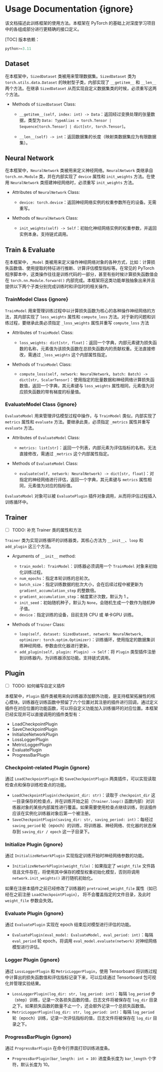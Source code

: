 # Usage Documentation {ignore}

该文档描述此训练框架的使用方法。本框架在 PyTorch 的基础上对深度学习项目中的各组成部分进行更精确的接口定义。

[TOC]
版本依赖：

```Python
python>=3.11
```

## Dataset

在本框架中，`SizedDataset` 类被用来管理数据集。`SizedDataset` 类为 `torch.utils.data.Dataset` 的映射型子类，内部实现了 `__getitem__` 和 `__len__` 两个方法。在继承 `SizedDataset` 从而实现自定义数据集类的时候，必须重写这两个方法。

- Methods of `SizedDataset` Class:
  
  - `__getitem__(self, index: int) -> Data`：返回经过变换处理的张量数据，类型为 `Data: TypeAlias = torch.Tensor | Sequence[torch.Tensor] | dict[str, torch.Tensor]`。
  
  - `__len__(self) -> int`：返回数据集的长度（映射类数据集应为有限数据集）。

## Neural Network

在本框架中，`NeuralNetwork` 类被用来定义神经网络。`NeuralNetwork` 类继承自 `torch.nn.Module` 类，并在内部实现了 `device` 属性和 `init_weights` 方法。在使用 `NeuralNetwork` 类搭建神经网络时，必须重写 `init_weights` 方法。

- Attributes of `NeuralNetwork` Class:
  
  - `device: torch.device`：返回神经网络实例的权重参数所在的设备。无需重写。

- Methods of `NeuralNetwork` Class:
  
  - `init_weights(self) -> Self`：初始化神经网络实例的权重参数，并返回实例本身。支持链式调用。

## Train & Evaluate

在本框架中，`_Model` 类被用来定义操作神经网络对象的各种方式，比如：计算损失函数值、使用提取的特征进行推断、计算评估模型指标等。在常见的 PyTorch 程序脚本中，这类操作往往是训练代码的一部分，甚至有些时候计算损失函数值会在 `torch.nn.Module.forward()` 内部完成。本框架将这类功能单独抽象出来并且提供以下两个子类分别完成训练时和评估时的相关操作。

### TrainModel Class {ignore}

`TrainModel` 用来管理训练过程中以计算损失函数为核心的各种操作神经网络的方法，其内部实现了 `loss_weights` 属性和 `compute_loss` 方法。对于新的问题和训练过程，要继承此类必须指定 `_loss_weights` 属性并重写 `compute_loss` 方法

- Attributes of `TrainModel` Class:
  
  - `loss_weights: dict[str, float]`：返回一个字典，内部元素键为损失函数的名称，元素值为该损失函数在总损失函数内的贡献权重。无法直接修改，需通过 `_loss_weights` 这个内部属性指定。

- Methods of `TrainModel` Class:
  
  - `compute_loss(self, network: NeuralNetwork, batch: Batch) -> dict[str, ScalarTensor]`：使用指定的批量数据和神经网络计算损失函数值，返回一个字典，其元素键与 `loss_weights` 属性相同，元素值为对应损失函数的带有梯度的标量值。

### EvaluateModel Class {ignore}

`EvaluateModel` 用来管理评估模型过程中操作，与 `TrainModel` 类似，内部实现了 `metrics` 属性和 `evaluate` 方法。要继承此类，必须指定 `_metrics` 属性并重写 `evaluate` 方法。

- Attributes of `EvaluateModel` Class:
  
  - `metrics: list[str]`：返回一个列表，内部元素为评估指标的名称。无法直接修改，需通过 `_metrics` 这个内部属性指定。

- Methods of `EvaluateModel` Class:
  
  - `evaluate(self, network: NeuralNetwork) -> dict[str, float]`：对指定的神经网络进行评估，返回一个字典，其元素键与 `metrics` 属性相同，元素值为对应的指标值。

`EvaluateModel` 对象可以被 `EvaluatePlugin` 插件对象调用，从而将评估过程插入训练循环中。

## Trainer

- [ ] TODO: 补充 Trainer 类的属性和方法

`Trainer` 类为实现训练循环的训练器类，其核心方法为 `__init__`、`loop` 和 `add_plugin` 这三个方法。

- Arguments of `__init__` method:
  - `train_model: TrainModel`：训练器必须调用一个 `TrainModel` 对象来初始化训练过程。
  - `num_epochs`：指定本轮训练的总轮次。
  - `batch_size`：指定训练数据的批次大小，会在后续过程中被更新为 `gradient_accumulation_step` 的整数倍。
  - `gradient_accumulation_step`：梯度累计次数，默认为 1 。
  - `init_seed`：初始随机种子，默认为 `None`，会随机生成一个数作为随机种子值。
  - `device`：指定训练的设备，目前支持 CPU 或 单卡GPU 训练。

- Methods of `Trainer` Class:
  - `loop(self, dataset: SizedDataset, network: NeuralNetwork, optimizer: torch.optim.Optimizer)`：训练循环，使用指定的数据集训练神经网络，参数由优化器进行更新。
  - `add_plugin(self, plugin: Plugin) -> Self`：将 `Plugin` 类型插件注册到训练器内，为训练器添加功能。支持链式调用。

## Plugin

- [ ] TODO: 如何编写自定义插件

本框架中，`Plugin` 插件类被用来向训练器添加额外功能，是支持框架拓展性的核心模块。训练器在训练函数中预留了六个位置对其注册的插件进行回调，通过定义插件在对应位置的功能函数，可以将自定义功能加入训练循环的对应位置。本框架已经实现并可以直接调用的插件类型有：

- LoadCheckpointPlugin
- SaveCheckpointPlugin
- InitializeNetworkPlugin
- LossLoggerPlugin
- MetricLoggerPlugin
- EvaluatePlugin
- ProgressBarPlugin

### Checkpoint-related Plugin {ignore}

通过 `LoadCheckpointPlugin` 和 `SaveCheckpointPlugin` 两类插件，可以实现读取检查点和保存训练检查点的功能。

- `LoadCheckpointPlugin(checkpoint_dir: str)`：读取于 `checkpoint_dir` 这一目录保存的检查点，并在训练开始之前（`Trainer.loop()` 函数内部）对训练器对象的某些内部属性进行覆盖。如果需要使用检查点继续训练，则该插件应该在实例化训练器对象后第一个被注册。
- `SaveCheckpointPlugin(saving_dir: str, saving_period: int)`：每经过 `saving_period` 轮（epoch）的训练，将训练器、神经网络、优化器的状态保存到 `saving_dir / epoch` 这一子目录下。

### Initialize Plugin {ignore}

通过 `InitializeNetworkPlugin` 实现指定训练开始时神经网络参数的功能。

- `InitializeNetworkPlugin(weight_file)`：如果指定了 `weight_file` 文件路径且文件存在，将使用其中保存的模型权重初始化模型，否则将调用 `network.init_weights()` 进行随机初始化。

如果在注册本插件之前已经修改了训练器的 `pretrained_weight_file` 属性（如已经在之前注册 `LoadCheckpointPlugin`）， 将不会覆盖指定的文件目录，及此时 `weight_file` 参数会失效。

### Evaluate Plugin {ignore}

通过 `EvaluatePlugin` 实现在 epoch 结束后对模型进行评估的功能。

- `EvaluatePlugin(eval_model: EvaluateModel, eval_period: int)`：每隔 `eval_period` 轮 epoch，将调用 `eval_model.evaluate(network)` 对神经网络模型进行评估。

### Logger Plugin {ignore}

通过 `LossLoggerPlugin` 和 `MetricLoggerPlugin`，使用 Tensorboard 将训练过程中计算出的损失函数值和评估指标记录下来，可以后续通过 Tensorboard 包可视化并管理实验结果。

- `LossLoggerPlugin(log_dir: str, log_period: int)`：每隔 `log_period` 步（step）训练，记录一次各损失函数的值，日志文件将被保存在 `log_dir` 目录之下。如果损失函数的数量不止一个，还会额外记录一个总损失函数值。
- `MetricLoggerPlugin(log_dir: str, log_period: int)`：每隔 `log_period` 轮（epoch）训练，记录一次评估指标的值，日志文件将被保存在 `log_dir` 目录之下。

### ProgressBarPlugin {ignore}

通过 `ProgressBarPlugin` 在命令行界面打印训练进度条。

- `ProgressBarPlugin(bar_length: int = 10)` 进度条长度为 `bar_length` 个字符，默认长度为 10。
